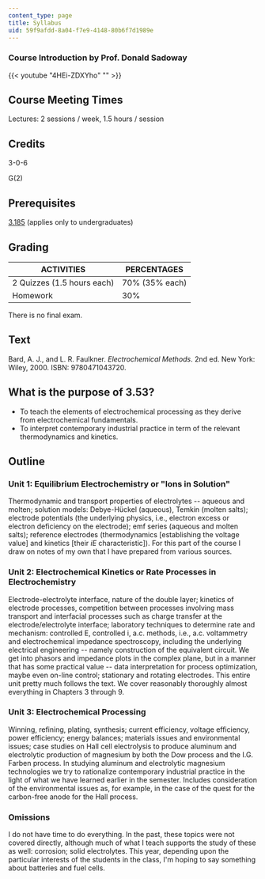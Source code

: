 ```yaml
---
content_type: page
title: Syllabus
uid: 59f9afdd-8a04-f7e9-4148-80b6f7d1989e
---
```


### Course Introduction by Prof. Donald Sadoway

{{< youtube "4HEi-ZDXYho" "" >}}

Course Meeting Times
--------------------

Lectures: 2 sessions / week, 1.5 hours / session

Credits
-------

3-0-6

G(2)

Prerequisites
-------------

[3.185](/courses/3-185-transport-phenomena-in-materials-engineering-fall-2003) (applies only to undergraduates)

Grading
-------

| ACTIVITIES | PERCENTAGES |
| --- | --- |
| 2 Quizzes (1.5 hours each) | 70% (35% each) |
| Homework | 30% 

There is no final exam.

Text
----

Bard, A. J., and L. R. Faulkner. _Electrochemical Methods_. 2nd ed. New York: Wiley, 2000. ISBN: 9780471043720.

What is the purpose of 3.53?
----------------------------

*   To teach the elements of electrochemical processing as they derive from electrochemical fundamentals.
*   To interpret contemporary industrial practice in term of the relevant thermodynamics and kinetics.

Outline
-------

### Unit 1: Equilibrium Electrochemistry or "Ions in Solution"

Thermodynamic and transport properties of electrolytes -- aqueous and molten; solution models: Debye-Hückel (aqueous), Temkin (molten salts); electrode potentials (the underlying physics, i.e., electron excess or electron deficiency on the electrode); emf series (aqueous and molten salts); reference electrodes (thermodynamics \[establishing the voltage value\] and kinetics \[their _iE_ characteristic\]). For this part of the course I draw on notes of my own that I have prepared from various sources.

### Unit 2: Electrochemical Kinetics or Rate Processes in Electrochemistry

Electrode-electrolyte interface, nature of the double layer; kinetics of electrode processes, competition between processes involving mass transport and interfacial processes such as charge transfer at the electrode/electrolyte interface; laboratory techniques to determine rate and mechanism: controlled E, controlled i, a.c. methods, i.e., a.c. voltammetry and electrochemical impedance spectroscopy, including the underlying electrical engineering -- namely construction of the equivalent circuit. We get into phasors and impedance plots in the complex plane, but in a manner that has some practical value -- data interpretation for process optimization, maybe even on-line control; stationary and rotating electrodes. This entire unit pretty much follows the text. We cover reasonably thoroughly almost everything in Chapters 3 through 9.

### Unit 3: Electrochemical Processing

Winning, refining, plating, synthesis; current efficiency, voltage efficiency, power efficiency; energy balances; materials issues and environmental issues; case studies on Hall cell electrolysis to produce aluminum and electrolytic production of magnesium by both the Dow process and the I.G. Farben process. In studying aluminum and electrolytic magnesium technologies we try to rationalize contemporary industrial practice in the light of what we have learned earlier in the semester. Includes consideration of the environmental issues as, for example, in the case of the quest for the carbon-free anode for the Hall process.

### Omissions

I do not have time to do everything. In the past, these topics were not covered directly, although much of what I teach supports the study of these as well: corrosion; solid electrolytes. This year, depending upon the particular interests of the students in the class, I'm hoping to say something about batteries and fuel cells.